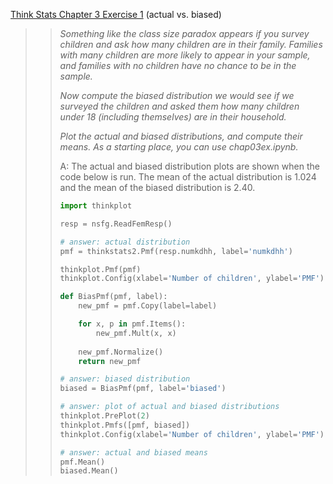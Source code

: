 [Think Stats Chapter 3 Exercise 1](http://greenteapress.com/thinkstats2/html/thinkstats2004.html#toc31) (actual vs. biased)

>> *Something like the class size paradox appears if you survey children and ask how many children are in their family. Families with many children are more likely to appear in your sample, and families with no children have no chance to be in the sample.*
>>
>> *Now compute the biased distribution we would see if we surveyed the children and asked them how many children under 18 (including themselves) are in their household.*
>>
>> *Plot the actual and biased distributions, and compute their means. As a starting place, you can use chap03ex.ipynb.*
>>
>> A: The actual and biased distribution plots are shown when the code below is run. The mean of the actual distribution is 1.024 and the mean of the biased distribution is 2.40.
>>
>> ```python
>> import thinkplot
>> 
>> resp = nsfg.ReadFemResp()
>> 
>> # answer: actual distribution
>> pmf = thinkstats2.Pmf(resp.numkdhh, label='numkdhh')
>> 
>> thinkplot.Pmf(pmf)
>> thinkplot.Config(xlabel='Number of children', ylabel='PMF')
>> 
>> def BiasPmf(pmf, label):
>>     new_pmf = pmf.Copy(label=label)
>> 
>>     for x, p in pmf.Items():
>>         new_pmf.Mult(x, x)
>>         
>>     new_pmf.Normalize()
>>     return new_pmf
>> 
>> # answer: biased distribution
>> biased = BiasPmf(pmf, label='biased')
>> 
>> # answer: plot of actual and biased distributions
>> thinkplot.PrePlot(2)
>> thinkplot.Pmfs([pmf, biased])
>> thinkplot.Config(xlabel='Number of children', ylabel='PMF')
>> 
>> # answer: actual and biased means
>> pmf.Mean()
>> biased.Mean()
>> ```
>>
>> 
